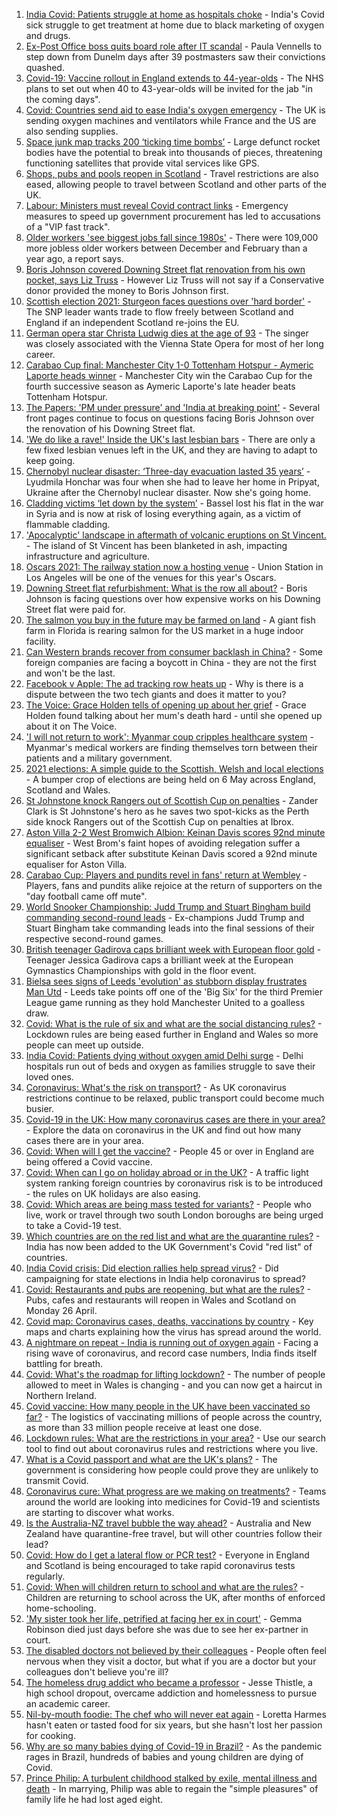 1. [India Covid: Patients struggle at home as hospitals choke](https://www.bbc.co.uk/news/world-asia-india-56882167) - India's Covid sick struggle to get treatment at home due to black marketing of oxygen and drugs.
2. [Ex-Post Office boss quits board role after IT scandal](https://www.bbc.co.uk/news/business-56882496) - Paula Vennells to step down from Dunelm days after 39 postmasters saw their convictions quashed.
3. [Covid-19: Vaccine rollout in England extends to 44-year-olds](https://www.bbc.co.uk/news/uk-56880376) - The NHS plans to set out when 40 to 43-year-olds will be invited for the jab "in the coming days".
4. [Covid: Countries send aid to ease India's oxygen emergency](https://www.bbc.co.uk/news/world-asia-india-56881083) - The UK is sending oxygen machines and ventilators while France and the US are also sending supplies.
5. [Space junk map tracks 200 ‘ticking time bombs’](https://www.bbc.co.uk/news/science-environment-56845104) - Large defunct rocket bodies have the potential to break into thousands of pieces, threatening functioning satellites that provide vital services like GPS.
6. [Shops, pubs and pools reopen in Scotland](https://www.bbc.co.uk/news/uk-scotland-56878753) - Travel restrictions are also eased, allowing people to travel between Scotland and other parts of the UK.
7. [Labour: Ministers must reveal Covid contract links](https://www.bbc.co.uk/news/uk-politics-56878998) - Emergency measures to speed up government procurement has led to accusations of a "VIP fast track".
8. [Older workers 'see biggest jobs fall since 1980s'](https://www.bbc.co.uk/news/business-56862888) - There were 109,000 more jobless older workers between December and February than a year ago, a report says.
9. [Boris Johnson covered Downing Street flat renovation from his own pocket, says Liz Truss](https://www.bbc.co.uk/news/uk-politics-56878223) - However Liz Truss will not say if a Conservative donor provided the money to Boris Johnson first.
10. [Scottish election 2021: Sturgeon faces questions over 'hard border'](https://www.bbc.co.uk/news/uk-scotland-scotland-politics-56877967) - The SNP leader wants trade to flow freely between Scotland and England if an independent Scotland re-joins the EU.
11. [German opera star Christa Ludwig dies at the age of 93](https://www.bbc.co.uk/news/world-europe-56882250) - The singer was closely associated with the Vienna State Opera for most of her long career.
12. [Carabao Cup final: Manchester City 1-0 Tottenham Hotspur - Aymeric Laporte heads winner](https://www.bbc.co.uk/sport/football/56790307) - Manchester City win the Carabao Cup for the fourth successive season as Aymeric Laporte's late header beats Tottenham Hotspur.
13. [The Papers: 'PM under pressure' and 'India at breaking point'](https://www.bbc.co.uk/news/blogs-the-papers-56882822) - Several front pages continue to focus on questions facing Boris Johnson over the renovation of his Downing Street flat.
14. ['We do like a rave!' Inside the UK's last lesbian bars](https://www.bbc.co.uk/news/uk-56866034) - There are only a few fixed lesbian venues left in the UK, and they are having to adapt to keep going.
15. [Chernobyl nuclear disaster: ‘Three-day evacuation lasted 35 years’](https://www.bbc.co.uk/news/world-europe-56864709) - Lyudmila Honchar was four when she had to leave her home in Pripyat, Ukraine after the Chernobyl nuclear disaster. Now she's going home.
16. [Cladding victims ‘let down by the system’](https://www.bbc.co.uk/news/business-56778869) - Bassel lost his flat in the war in Syria and is now at risk of losing everything again, as a victim of flammable cladding.
17. ['Apocalyptic' landscape in aftermath of volcanic eruptions on St Vincent.](https://www.bbc.co.uk/news/world-us-canada-56859335) - The island of St Vincent has been blanketed in ash, impacting infrastructure and agriculture.
18. [Oscars 2021: The railway station now a hosting venue](https://www.bbc.co.uk/news/world-us-canada-56859336) - Union Station in Los Angeles will be one of the venues for this year's Oscars.
19. [Downing Street flat refurbishment: What is the row all about?](https://www.bbc.co.uk/news/uk-politics-56878663) - Boris Johnson is facing questions over how expensive works on his Downing Street flat were paid for.
20. [The salmon you buy in the future may be farmed on land](https://www.bbc.co.uk/news/business-56829129) - A giant fish farm in Florida is rearing salmon for the US market in a huge indoor facility.
21. [Can Western brands recover from consumer backlash in China?](https://www.bbc.co.uk/news/business-56598884) - Some foreign companies are facing a boycott in China - they are not the first and won't be the last.
22. [Facebook v Apple: The ad tracking row heats up](https://www.bbc.co.uk/news/technology-56831241) - Why is there is a dispute between the two tech giants and does it matter to you?
23. [The Voice: Grace Holden tells of opening up about her grief](https://www.bbc.co.uk/news/uk-england-essex-56608101) - Grace Holden found talking about her mum's death hard - until she opened up about it on The Voice.
24. ['I will not return to work': Myanmar coup cripples healthcare system](https://www.bbc.co.uk/news/world-asia-56827116) - Myanmar's medical workers are finding themselves torn between their patients and a military government.
25. [2021 elections: A simple guide to the Scottish, Welsh and local elections](https://www.bbc.co.uk/news/uk-politics-56286643) - A bumper crop of elections are being held on 6 May across England, Scotland and Wales.
26. [St Johnstone knock Rangers out of Scottish Cup on penalties](https://www.bbc.co.uk/sport/football/56789585) - Zander Clark is St Johnstone's hero as he saves two spot-kicks as the Perth side knock Rangers out of the Scottish Cup on penalties at Ibrox.
27. [Aston Villa 2-2 West Bromwich Albion: Keinan Davis scores 92nd minute equaliser](https://www.bbc.co.uk/sport/football/56790344) - West Brom's faint hopes of avoiding relegation suffer a significant setback after substitute Keinan Davis scored a 92nd minute equaliser for Aston Villa.
28. [Carabao Cup: Players and pundits revel in fans' return at Wembley](https://www.bbc.co.uk/sport/football/56880270) - Players, fans and pundits alike rejoice at the return of supporters on the "day football came off mute".
29. [World Snooker Championship: Judd Trump and Stuart Bingham build commanding second-round leads](https://www.bbc.co.uk/sport/snooker/56875195) - Ex-champions Judd Trump and Stuart Bingham take commanding leads into the final sessions of their respective second-round games.
30. [British teenager Gadirova caps brilliant week with European floor gold](https://www.bbc.co.uk/sport/gymnastics/56880753) - Teenager Jessica Gadirova caps a brilliant week at the European Gymnastics Championships with gold in the floor event.
31. [Bielsa sees signs of Leeds 'evolution' as stubborn display frustrates Man Utd](https://www.bbc.co.uk/sport/football/56790342) - Leeds take points off one of the 'Big Six' for the third Premier League game running as they hold Manchester United to a goalless draw.
32. [Covid: What is the rule of six and what are the social distancing rules?](https://www.bbc.co.uk/news/uk-51506729) - Lockdown rules are being eased further in England and Wales so more people can meet up outside.
33. [India Covid: Patients dying without oxygen amid Delhi surge](https://www.bbc.co.uk/news/56876695) - Delhi hospitals run out of beds and oxygen as families struggle to save their loved ones.
34. [Coronavirus: What's the risk on transport?](https://www.bbc.co.uk/news/health-51736185) - As UK coronavirus restrictions continue to be relaxed, public transport could become much busier.
35. [Covid-19 in the UK: How many coronavirus cases are there in your area?](https://www.bbc.co.uk/news/uk-51768274) - Explore the data on coronavirus in the UK and find out how many cases there are in your area.
36. [Covid: When will I get the vaccine?](https://www.bbc.co.uk/news/health-55045639) - People 45 or over in England are being offered a Covid vaccine.
37. [Covid: When can I go on holiday abroad or in the UK?](https://www.bbc.co.uk/news/explainers-52646738) - A traffic light system ranking foreign countries by coronavirus risk is to be introduced - the rules on UK holidays are also easing.
38. [Covid: Which areas are being mass tested for variants?](https://www.bbc.co.uk/news/explainers-54872039) - People who live, work or travel through two south London boroughs are being urged to take a Covid-19 test.
39. [Which countries are on the red list and what are the quarantine rules?](https://www.bbc.co.uk/news/explainers-52544307) - India has now been added to the UK Government's Covid "red list" of countries.
40. [India Covid crisis: Did election rallies help spread virus?](https://www.bbc.co.uk/news/56858980) - Did campaigning for state elections in India help coronavirus to spread?
41. [Covid: Restaurants and pubs are reopening, but what are the rules?](https://www.bbc.co.uk/news/business-52977388) - Pubs, cafes and restaurants will reopen in Wales and Scotland on Monday 26 April.
42. [Covid map: Coronavirus cases, deaths, vaccinations by country](https://www.bbc.co.uk/news/world-51235105) - Key maps and charts explaining how the virus has spread around the world.
43. [A nightmare on repeat - India is running out of oxygen again](https://www.bbc.co.uk/news/uk-56841381) - Facing a rising wave of coronavirus, and record case numbers, India finds itself battling for breath.
44. [Covid: What's the roadmap for lifting lockdown?](https://www.bbc.co.uk/news/explainers-52530518) - The number of people allowed to meet in Wales is changing - and you can now get a haircut in Northern Ireland.
45. [Covid vaccine: How many people in the UK have been vaccinated so far?](https://www.bbc.co.uk/news/health-55274833) - The logistics of vaccinating millions of people across the country, as more than 33 million people receive at least one dose.
46. [Lockdown rules: What are the restrictions in your area?](https://www.bbc.co.uk/news/uk-54373904) - Use our search tool to find out about coronavirus rules and restrictions where you live.
47. [What is a Covid passport and what are the UK's plans?](https://www.bbc.co.uk/news/explainers-55718553) - The government is considering how people could prove they are unlikely to transmit Covid.
48. [Coronavirus cure: What progress are we making on treatments?](https://www.bbc.co.uk/news/health-52354520) - Teams around the world are looking into medicines for Covid-19 and scientists are starting to discover what works.
49. [Is the Australia-NZ travel bubble the way ahead?](https://www.bbc.co.uk/news/business-56796943) - Australia and New Zealand have quarantine-free travel, but will other countries follow their lead?
50. [Covid: How do I get a lateral flow or PCR test?](https://www.bbc.co.uk/news/health-51943612) - Everyone in England and Scotland is being encouraged to take rapid coronavirus tests regularly.
51. [Covid: When will children return to school and what are the rules?](https://www.bbc.co.uk/news/education-51643556) - Children are returning to school across the UK, after months of enforced home-schooling.
52. ['My sister took her life, petrified at facing her ex in court'](https://www.bbc.co.uk/news/uk-56539465) - Gemma Robinson died just days before she was due to see her ex-partner in court.
53. [The disabled doctors not believed by their colleagues](https://www.bbc.co.uk/news/disability-56244376) - People often feel nervous when they visit a doctor, but what if you are a doctor but your colleagues don't believe you're ill?
54. [The homeless drug addict who became a professor](https://www.bbc.co.uk/news/stories-55559382) - Jesse Thistle, a high school dropout, overcame addiction and homelessness to pursue an academic career.
55. [Nil-by-mouth foodie: The chef who will never eat again](https://www.bbc.co.uk/news/stories-56688582) - Loretta Harmes hasn't eaten or tasted food for six years, but she hasn't lost her passion for cooking.
56. [Why are so many babies dying of Covid-19 in Brazil?](https://www.bbc.co.uk/news/world-latin-america-56696907) - As the pandemic rages in Brazil, hundreds of babies and young children are dying of Covid.
57. [Prince Philip: A turbulent childhood stalked by exile, mental illness and death](https://www.bbc.co.uk/news/uk-56690270) - In marrying, Philip was able to regain the "simple pleasures" of family life he had lost aged eight.
